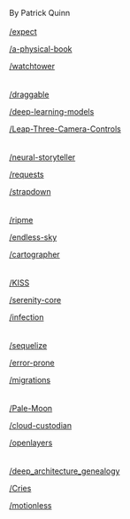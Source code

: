 By Patrick Quinn<br>
<br>
<a href="https://github.com/mjackson/expect">/expect</a>

<a href="https://github.com/lizadaly/a-physical-book">/a-physical-book</a>

<a href="https://github.com/kislyuk/watchtower">/watchtower</a>
<br>
<br>
<br>
<a href="https://github.com/Shopify/draggable">/draggable</a>

<a href="https://github.com/fchollet/deep-learning-models">/deep-learning-models</a>

<a href="https://github.com/leapmotion/Leap-Three-Camera-Controls">/Leap-Three-Camera-Controls</a>
<br>
<br>
<br>
<a href="https://github.com/ryankiros/neural-storyteller">/neural-storyteller</a>

<a href="https://github.com/requests/requests">/requests</a>

<a href="https://github.com/arturadib/strapdown">/strapdown</a>
<br>
<br>
<br>
<a href="https://github.com/RipMeApp/ripme">/ripme</a>

<a href="https://github.com/endless-sky/endless-sky">/endless-sky</a>

<a href="https://github.com/googlecartographer/cartographer">/cartographer</a>
<br>
<br>
<br>
<a href="https://github.com/Neamar/KISS">/KISS</a>

<a href="https://github.com/serenity-bdd/serenity-core">/serenity-core</a>

<a href="https://github.com/infection/infection">/infection</a>
<br>
<br>
<br>
<a href="https://github.com/types/sequelize">/sequelize</a>

<a href="https://github.com/google/error-prone">/error-prone</a>

<a href="https://github.com/doctrine/migrations">/migrations</a>
<br>
<br>
<br>
<a href="https://github.com/MoonchildProductions/Pale-Moon">/Pale-Moon</a>

<a href="https://github.com/capitalone/cloud-custodian">/cloud-custodian</a>

<a href="https://github.com/openlayers/openlayers">/openlayers</a>
<br>
<br>
<br>
<a href="https://github.com/hunkim/deep_architecture_genealogy">/deep_architecture_genealogy</a>

<a href="https://github.com/dissolete/Cries">/Cries</a>

<a href="https://github.com/ryancox/motionless">/motionless</a>
